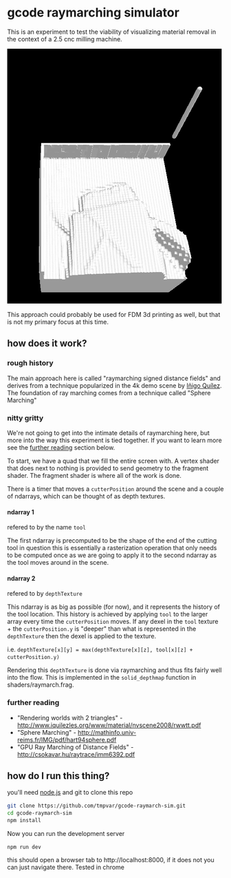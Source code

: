 # gcode raymarching simulator

This is an experiment to test the viability of visualizing material removal
in the context of a 2.5 cnc milling machine.

![gcode-raymarch-sim](screen.png)

This approach could probably be used for FDM 3d printing as well, but that
is not my primary focus at this time.

## how does it work?

### rough history

The main approach here is called "raymarching signed distance fields" and derives from a technique
popularized in the 4k demo scene by [Iñigo Quílez](http://www.iquilezles.org/).  The foundation of
ray marching comes from a technique called "Sphere Marching"

### nitty gritty

We're not going to get into the intimate details of raymarching here, but more into the way this
experiment is tied together.  If you want to learn more see the [further reading](#further-reading) section below.

To start, we have a quad that we fill the entire screen with.  A vertex shader that does next to nothing
is provided to send geometry to the fragment shader.  The fragment shader is where all of the work is done.

There is a timer that moves a `cutterPosition` around the scene and a couple of ndarrays, which can be thought of as depth textures.

#### ndarray 1

refered to by the name `tool`

The first ndarray is precomputed to be the shape of the end of the cutting tool in question this is essentially
a rasterization operation that only needs to be computed once as we are going to apply it to the second ndarray
as the tool moves around in the scene.

#### ndarray 2

refered to by `depthTexture`

This ndarray is as big as possible (for now), and it represents the history of the tool location.  This history
is achieved by applying `tool` to the larger array every time the `cutterPosition` moves.  If any dexel in the
`tool` texture + the `cutterPosition.y` is "deeper" than what is represented in the `depthTexture` then the dexel
is applied to the texture.

i.e. `depthTexture[x][y] = max(depthTexture[x][z], tool[x][z] + cutterPosition.y)`

Rendering this `depthTexture` is done via raymarching and thus fits fairly well into the flow.  This is implemented in the `solid_depthmap` function in shaders/raymarch.frag.


### further reading

 * "Rendering worlds with 2 triangles" - http://www.iquilezles.org/www/material/nvscene2008/rwwtt.pdf
 * "Sphere Marching" - http://mathinfo.univ-reims.fr/IMG/pdf/hart94sphere.pdf
 * "GPU Ray Marching of Distance Fields" - http://csokavar.hu/raytrace/imm6392.pdf

## how do I run this thing?

you'll need [node.js](http://nodejs.org) and git to clone this repo

```bash
git clone https://github.com/tmpvar/gcode-raymarch-sim.git
cd gcode-raymarch-sim
npm install
```

Now you can run the development server

```
npm run dev
```

this should open a browser tab to http://localhost:8000, if it does not you can just navigate there.  Tested in chrome


